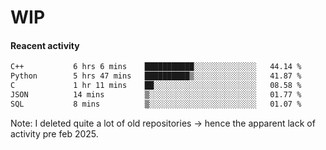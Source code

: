 # WIP

#### Reacent activity
<!--START_SECTION:waka-->

```txt
C++           6 hrs 6 mins    ███████████░░░░░░░░░░░░░░   44.14 %
Python        5 hrs 47 mins   ██████████▒░░░░░░░░░░░░░░   41.87 %
C             1 hr 11 mins    ██░░░░░░░░░░░░░░░░░░░░░░░   08.58 %
JSON          14 mins         ▒░░░░░░░░░░░░░░░░░░░░░░░░   01.77 %
SQL           8 mins          ▒░░░░░░░░░░░░░░░░░░░░░░░░   01.07 %
```

<!--END_SECTION:waka-->

Note: I deleted quite a lot of old repositories -> hence the apparent lack of activity pre feb 2025.